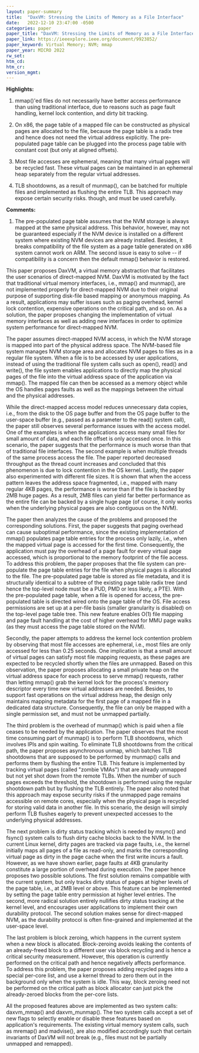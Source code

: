 ```yaml
---
layout: paper-summary
title:  "DaxVM: Stressing the Limits of Memory as a File Interface"
date:   2022-12-10 23:47:00 -0500
categories: paper
paper_title: "DaxVM: Stressing the Limits of Memory as a File Interface"
paper_link: https://ieeexplore.ieee.org/document/9923852/
paper_keyword: Virtual Memory; NVM; mmap
paper_year: MICRO 2022
rw_set:
htm_cd:
htm_cr:
version_mgmt:
---
```


**Highlights:**

1. mmap()'ed files do not necessarily have better access performance than using traditional interface, due to reasons 
such as page fault handling, kernel lock contention, and dirty bit tracking.

2. On x86, the page table of a mapped file can be constructed as physical pages are allocated to the file, because
the page table is a radix tree and hence does not need the virtual address explicitly. 
The pre-populated page table can be plugged into the process page table with constant cost (but only at aligned 
offsets).

3. Most file accesses are ephemeral, meaning that many virtual pages will be recycled fast. These virtual pages can
be maintained in an ephemeral heap separately from the regular virtual addresses.

4. TLB shootdowns, as a result of munmap(), can be batched for multiple files and implemented as flushing the 
entire TLB. This approach may expose certain security risks. though, and must be used carefully.


**Comments:**

1. The pre-populated page table assumes that the NVM storage is always mapped at the same physical address.
This behavior, however, may not be guaranteed especially if the NVM device is installed on a different system
where existing NVM devices are already installed. Besides, it breaks compatibility of the file system as a 
page table generated on x86 system cannot work on ARM. The second issue is easy to solve -- if compatibility
is a concern then the default mmap() behavior is restored.

This paper proposes DaxVM, a virtual memory abstraction that facilitates the user scenarios of direct-mapped NVM.
DaxVM is motivated by the fact that traditional virtual memory interfaces, i.e., mmap() and munmap(), are not 
implemented properly for direct-mapped NVM due to their original purpose of supporting disk-file based mapping 
or anonymous mapping. As a result, applications may suffer issues such as paging overhead, kernel lock contention,
expensive operations on the critical path, and so on. As a solution, the paper proposes changing the implementation
of virtual memory interfaces as well as adding new interfaces in order to optimize system performance for direct-mapped 
NVM.

The paper assumes direct-mapped NVM access, in which the NVM storage is mapped into part of the physical address space.
The NVM-based file system manages NVM storage area and allocates NVM pages to files as in a regular file system.
When a file is to be accessed by user applications, instead of using the traditional file system calls such as 
open(), read() and write(), the file system enables applications to directly map the physical pages of the file 
into the virtual address space of the application via mmap(). The mapped file can then be accessed as a memory object
while the OS handles pages faults as well as the mappings between the virtual and the physical addresses.

While the direct-mapped access model reduces unnecessary data copies, i.e., from the disk to the OS page buffer and 
from the OS page buffer to the user-space buffer (e.g., passed as a parameter to the read() system call), the paper 
still observes several performance issues with the access model. One of the examples is when the applications access
many small files for small amount of data, and each file offset is only accessed once.
In this scenario, the paper suggests that the performance is much worse than that of traditional file interfaces.
The second example is when multiple threads of the same process access the file. The paper reported decreased 
throughput as the thread count increases and concluded that this phenomenon is due to lock contention in the OS kernel. 
Lastly, the paper also experimented with different file sizes. It is shown that when the access pattern leaves the 
address space fragmented, i.e., mapped with many regular 4KB pages, the performance is worse than if the file is 
backed by 2MB huge pages. As a result, 2MB files can yield far better performance as the entire file can be backed by
a single huge page (of course, it only works when the underlying physical pages are also contiguous on the NVM).

The paper then analyzes the cause of the problems and proposed the corresponding solutions. 
First, the paper suggests that paging overhead can cause suboptimal performance, since the existing implementation
of mmap() populates page table entries for the process only lazily, i.e., when the mapped virtual page is accessed
for the first time. Consequently, the application must pay the overhead of a page fault for every virtual page accessed,
which is proportional to the memory footprint of the file access. 
To address this problem, the paper proposes that the file system can pre-populate the page table entries for the file
when physical pages is allocated to the file. The pre-populated page table is stored as file metadata, and it is 
structurally identical to a subtree of the existing page table radix tree (and hence the top-level node must be 
a PUD, PMD or less likely, a PTE). With the pre-populated page table, when a file is opened for access, the 
pre-populated table is directed wired onto the page table of the OS. 
File access permissions are set up at a per-file basis (smaller granularity is disabled) on the top-level page table
tree. This new feature enables O(1) file mapping and page fault handling at the cost of higher overhead for 
MMU page walks (as they must access the page table stored on the NVM).

Secondly, the paper attempts to address the kernel lock contention problem by observing that most file accesses are 
ephemeral, i.e., most files are only accessed for less than 0.25 seconds. One implication is that a small amount 
of virtual pages can satisfy most file mapping requests, as these pages are expected to be recycled shortly when
the files are unmapped. Based on this observation, the paper proposes allocating a small private heap on the 
virtual address space for each process to serve mmap() requests, rather than letting mmap() grab the kernel lock 
for the process's memory descriptor every time new virtual addresses are needed.
Besides, to support fast operations on the virtual address heap, the design only maintains mapping metadata for 
the first page of a mapped file in a dedicated data structure. Consequently, the file can only be mapped with a single
permission set, and must not be unmapped partially.

The third problem is the overhead of munmap() which is paid when a file ceases to be needed by the application. 
The paper observes that the most time consuming part of munmap() is to perform TLB shootdowns, which involves 
IPIs and spin waiting. To eliminate TLB shootdowns from the critical path, the paper proposes asynchronous unmap,
which batches TLB shootdowns that are supposed to be performed by munmap() calls and performs them by flushing the 
entire TLB. This feature is implemented by tracking virtual pages (called "zombie VMAs") that are already unmapped 
but not yet shot down from the remote TLBs. When the number of such pages exceeds the threshold, the shootdown is 
performed using the regular shootdown path but by flushing the TLB entirely.
The paper also noted that this approach may expose security risks if the unmapped page remains accessible on remote 
cores, especially when the physical page is recycled for storing valid data in another file. In this scenario, the 
design will simply perform TLB flushes eagerly to prevent unexpected accesses to the underlying physical addresses.

The next problem is dirty status tracking which is needed by msync() and fsync() system calls to flush dirty cache 
blocks back to the NVM. In the current Linux kernel, dirty pages are tracked via page faults, i.e., the 
kernel initially maps all pages of a file as read-only, and marks the corresponding virtual page as dirty in the 
page cache when the first write incurs a fault. 
However, as we have shown earlier, page faults at 4KB granularity constitute a large portion of 
overhead during execution. The paper hence proposes two possible solutions. 
The first solution remains compatible with the current system, but only tracks dirty status of pages at higher 
levels of the page table, i.e., at 2MB level or above. This feature can be implemented by setting the page table 
entry permission at higher level entries.
The second, more radical solution entirely nullifies dirty status tracking at the kernel level, and encourages 
user applications to implement their own durability protocol. The second solution makes sense for direct-mapped NVM,
as the durability protocol is often fine-grained and implemented at the user-space level.

The last problem is block zeroing, which happens in the current system when a new block is allocated. Block-zeroing 
avoids leaking the contents of an already-freed block to a different user via block recycling and is hence a 
critical security measurement. However, this operation is currently performed on the critical path and hence 
negatively affects performance.
To address this problem, the paper proposes adding recycled pages into a special per-core list, and use a kernel
thread to zero them out in the background only when the system is idle. 
This way, block zeroing need not be performed on the critical path as block allocator can just pick the already-zeroed 
blocks from the per-core lists.

All the proposed features above are implemented as two system calls: daxvm_mmap() and daxvm_munmap(). The two system
calls accept a set of new flags to selectly enable or disable these features based on application's 
requirements. The existing virtual memory system calls, such as mremap() and madvise(), are also modified accordingly
such that certain invariants of DaxVM will not break (e.g., files must not be partially unmapped and remapped).
